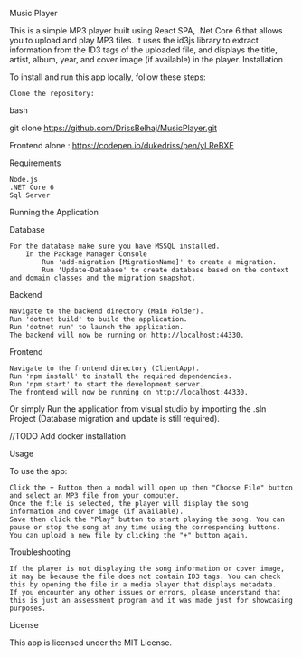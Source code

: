 Music Player

This is a simple MP3 player built using React SPA, .Net Core 6 that allows you to upload and play MP3 files. It uses the id3js library to extract information from the ID3 tags of the uploaded file, and displays the title, artist, album, year, and cover image (if available) in the player.
Installation

To install and run this app locally, follow these steps:

    Clone the repository:

bash

git clone https://github.com/DrissBelhaj/MusicPlayer.git

Frontend alone : https://codepen.io/dukedriss/pen/yLReBXE

Requirements

    Node.js
    .NET Core 6
    Sql Server

Running the Application

Database

    For the database make sure you have MSSQL installed.
        In the Package Manager Console
            Run 'add-migration [MigrationName]' to create a migration.
            Run 'Update-Database' to create database based on the context and domain classes and the migration snapshot.   
Backend
     
    Navigate to the backend directory (Main Folder).
    Run 'dotnet build' to build the application.
    Run 'dotnet run' to launch the application.
    The backend will now be running on http://localhost:44330.

Frontend

    Navigate to the frontend directory (ClientApp).
    Run 'npm install' to install the required dependencies.
    Run 'npm start' to start the development server.
    The frontend will now be running on http://localhost:44330.

Or simply Run the application from visual studio by importing the .sln Project (Database migration and update is still required).

//TODO Add docker installation

Usage

To use the app:

    Click the + Button then a modal will open up then "Choose File" button and select an MP3 file from your computer.
    Once the file is selected, the player will display the song information and cover image (if available).
    Save then click the "Play" button to start playing the song. You can pause or stop the song at any time using the corresponding buttons.
    You can upload a new file by clicking the "+" button again.

Troubleshooting

    If the player is not displaying the song information or cover image, it may be because the file does not contain ID3 tags. You can check this by opening the file in a media player that displays metadata.
    If you encounter any other issues or errors, please understand that this is just an assessment program and it was made just for showcasing purposes.

License

This app is licensed under the MIT License.
